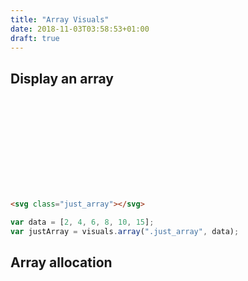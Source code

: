 ```yaml
---
title: "Array Visuals"
date: 2018-11-03T03:58:53+01:00
draft: true
---
```


## Display an array

<svg class="just_array"></svg>

```html
<svg class="just_array"></svg>
```

```js
var data = [2, 4, 6, 8, 10, 15];
var justArray = visuals.array(".just_array", data);
```

## Array allocation


<script type="text/javascript" src="https://cdnjs.cloudflare.com/ajax/libs/d3/5.7.0/d3.min.js"></script>
<script type="text/javascript" src="/js/eksplain/visuals.js"></script>
<script type="text/javascript" src="/js/visuals/array/displayArray.js"></script>
